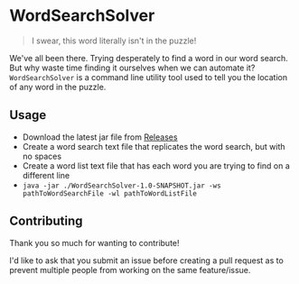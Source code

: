 # WordSearchSolver

> I swear, this word literally isn't in the puzzle!

We've all been there. Trying desperately to find a word in our word search.
But why waste time finding it ourselves when we can automate it? `WordSearchSolver` is a command line utility tool used to tell you the location of any word in the puzzle.

## Usage

- Download the latest jar file from [Releases](https://github.com/WillQi/WordSearchSolver/releases)
- Create a word search text file that replicates the word search, but with no spaces
- Create a word list text file that has each word you are trying to find on a different line
- `java -jar ./WordSearchSolver-1.0-SNAPSHOT.jar -ws pathToWordSearchFile -wl pathToWordListFile`

## Contributing

Thank you so much for wanting to contribute!

I'd like to ask that you submit an issue before creating a pull request as to prevent multiple people from working on the same feature/issue.